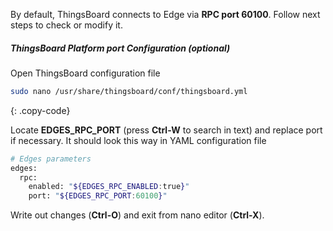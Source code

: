 By default, ThingsBoard connects to Edge via **RPC port 60100**. 
Follow next steps to check or modify it.

##### ThingsBoard Platform port Configuration (optional)

Open ThingsBoard configuration file

```bash 
sudo nano /usr/share/thingsboard/conf/thingsboard.yml
``` 
{: .copy-code}

Locate **EDGES_RPC_PORT** (press **Ctrl-W** to search in text) and replace port if necessary. It should look this way in YAML configuration file
``` bash
# Edges parameters
edges:
  rpc:
    enabled: "${EDGES_RPC_ENABLED:true}"
    port: "${EDGES_RPC_PORT:60100}"
``` 
Write out changes (**Ctrl-O**) and exit from nano editor (**Ctrl-X**).
